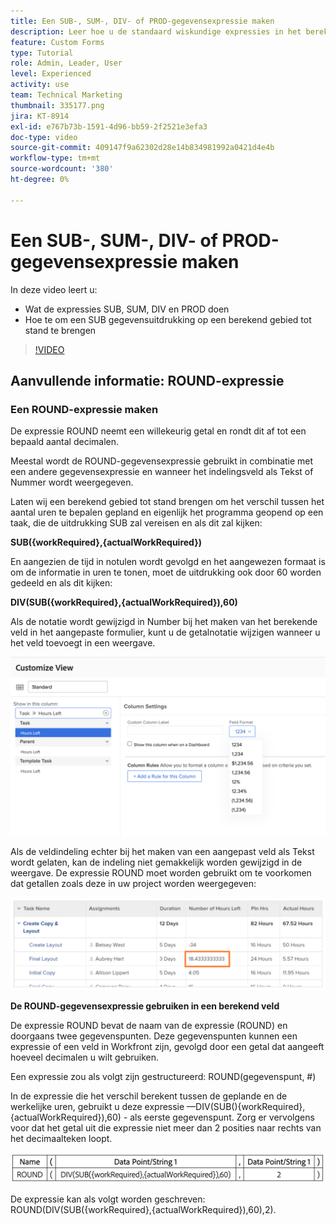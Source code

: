 ```yaml
---
title: Een SUB-, SUM-, DIV- of PROD-gegevensexpressie maken
description: Leer hoe u de standaard wiskundige expressies in het berekende veld Adobe gebruikt en maakt [!DNL Workfront].
feature: Custom Forms
type: Tutorial
role: Admin, Leader, User
level: Experienced
activity: use
team: Technical Marketing
thumbnail: 335177.png
jira: KT-8914
exl-id: e767b73b-1591-4d96-bb59-2f2521e3efa3
doc-type: video
source-git-commit: 409147f9a62302d28e14b834981992a0421d4e4b
workflow-type: tm+mt
source-wordcount: '380'
ht-degree: 0%

---
```


# Een SUB-, SUM-, DIV- of PROD-gegevensexpressie maken

In deze video leert u:

* Wat de expressies SUB, SUM, DIV en PROD doen
* Hoe te om een SUB gegevensuitdrukking op een berekend gebied tot stand te brengen

>[!VIDEO](https://video.tv.adobe.com/v/335177/?quality=12&learn=on)

## Aanvullende informatie: ROUND-expressie

### Een ROUND-expressie maken

De expressie ROUND neemt een willekeurig getal en rondt dit af tot een bepaald aantal decimalen.

Meestal wordt de ROUND-gegevensexpressie gebruikt in combinatie met een andere gegevensexpressie en wanneer het indelingsveld als Tekst of Nummer wordt weergegeven.

Laten wij een berekend gebied tot stand brengen om het verschil tussen het aantal uren te bepalen gepland en eigenlijk het programma geopend op een taak, die de uitdrukking SUB zal vereisen en als dit zal kijken:

**SUB({workRequired},{actualWorkRequired})**

En aangezien de tijd in notulen wordt gevolgd en het aangewezen formaat is om de informatie in uren te tonen, moet de uitdrukking ook door 60 worden gedeeld en als dit kijken:

**DIV(SUB({workRequired},{actualWorkRequired}),60)**

Als de notatie wordt gewijzigd in Number bij het maken van het berekende veld in het aangepaste formulier, kunt u de getalnotatie wijzigen wanneer u het veld toevoegt in een weergave.

![Werklastverdelingsmechanisme met gebruiksrapport](assets/round01.png)

Als de veldindeling echter bij het maken van een aangepast veld als Tekst wordt gelaten, kan de indeling niet gemakkelijk worden gewijzigd in de weergave. De expressie ROUND moet worden gebruikt om te voorkomen dat getallen zoals deze in uw project worden weergegeven:

![Werklastverdelingsmechanisme met gebruiksrapport](assets/round02.png)

<b>De ROUND-gegevensexpressie gebruiken in een berekend veld</b>

De expressie ROUND bevat de naam van de expressie (ROUND) en doorgaans twee gegevenspunten. Deze gegevenspunten kunnen een expressie of een veld in Workfront zijn, gevolgd door een getal dat aangeeft hoeveel decimalen u wilt gebruiken.

Een expressie zou als volgt zijn gestructureerd: ROUND(gegevenspunt, #)

In de expressie die het verschil berekent tussen de geplande en de werkelijke uren, gebruikt u deze expressie —DIV(SUB(){workRequired},{actualWorkRequired}),60) - als eerste gegevenspunt. Zorg er vervolgens voor dat het getal uit die expressie niet meer dan 2 posities naar rechts van het decimaalteken loopt.

![Werklastverdelingsmechanisme met gebruiksrapport](assets/round03.png)

De expressie kan als volgt worden geschreven: ROUND(DIV(SUB({workRequired},{actualWorkRequired}),60),2).
